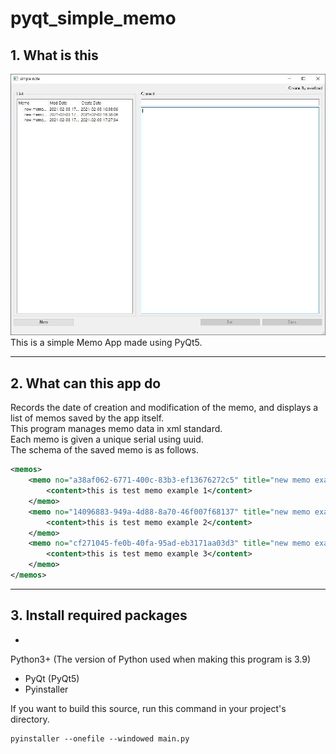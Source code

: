 # pyqt_simple_memo
## 1. What is this
<img src="./sample.jpg"></img><br/>
This is a simple Memo App made using PyQt5.
* * *

## 2. What can this app do
Records the date of creation and modification of the memo, and displays a list of memos saved by the app itself.</br>
This program manages memo data in xml standard.</br>
Each memo is given a unique serial using uuid.</br>
The schema of the saved memo is as follows.</br>

```xml
<memos>
    <memo no="a38af062-6771-400c-83b3-ef13676272c5" title="new memo example 1" c_date="2021-02-03 16:38:06" m_date="2021-02-03 17:47:22">
        <content>this is test memo example 1</content>
    </memo>
    <memo no="14096883-949a-4d88-8a70-46f007f68137" title="new memo example 2" c_date="2021-02-03 16:38:06" m_date="2021-02-03 17:47:28">
        <content>this is test memo example 2</content>
    </memo>
    <memo no="cf271045-fe0b-40fa-95ad-eb3171aa03d3" title="new memo example 3" c_date="2021-02-03 17:27:34" m_date="2021-02-03 17:47:34">
        <content>this is test memo example 3</content>
    </memo>
</memos>
```
* * *

## 3. Install required packages
- 
Python3+ (The version of Python used when making this program is 3.9)
- PyQt (PyQt5)
- Pyinstaller

If you want to build this source, run this command in your project's directory.
<pre><code>pyinstaller --onefile --windowed main.py</code></pre>